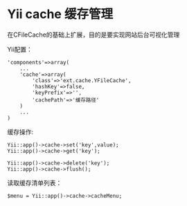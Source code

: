 # Yii cache 缓存管理

在CFileCache的基础上扩展，目的是要实现网站后台可视化管理

Yii配置：

	'components'=>array(
		...
		'cache'=>array(
			'class'=>'ext.cache.YFileCache',
			'hashKey'=>false,
			'keyPrefix'=>'',
			'cachePath'=>'缓存路径'
		)
		...
	)


缓存操作:

	Yii::app()->cache->set('key',value);
	Yii::app()->cache->get('key');
	
	Yii::app()->cache->delete('key');
	Yii::app()->cache->flush();

读取缓存清单列表：

	$menu = Yii::app()->cache->cacheMenu;